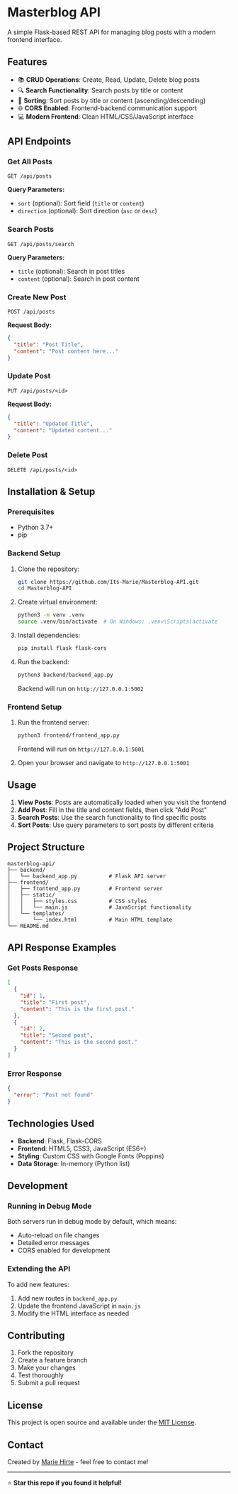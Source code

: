 # Masterblog API

A simple Flask-based REST API for managing blog posts with a modern frontend interface.

## Features

- 📚 **CRUD Operations**: Create, Read, Update, Delete blog posts
- 🔍 **Search Functionality**: Search posts by title or content
- 🔄 **Sorting**: Sort posts by title or content (ascending/descending)
- 🌐 **CORS Enabled**: Frontend-backend communication support
- 💻 **Modern Frontend**: Clean HTML/CSS/JavaScript interface

## API Endpoints

### Get All Posts
```http
GET /api/posts
```
**Query Parameters:**
- `sort` (optional): Sort field (`title` or `content`)
- `direction` (optional): Sort direction (`asc` or `desc`)

### Search Posts
```http
GET /api/posts/search
```
**Query Parameters:**
- `title` (optional): Search in post titles
- `content` (optional): Search in post content

### Create New Post
```http
POST /api/posts
```
**Request Body:**
```json
{
  "title": "Post Title",
  "content": "Post content here..."
}
```

### Update Post
```http
PUT /api/posts/<id>
```
**Request Body:**
```json
{
  "title": "Updated Title",
  "content": "Updated content..."
}
```

### Delete Post
```http
DELETE /api/posts/<id>
```

## Installation & Setup

### Prerequisites
- Python 3.7+
- pip

### Backend Setup
1. Clone the repository:
   ```bash
   git clone https://github.com/Its-Marie/Masterblog-API.git
   cd Masterblog-API
   ```

2. Create virtual environment:
   ```bash
   python3 -m venv .venv
   source .venv/bin/activate  # On Windows: .venv\Scripts\activate
   ```

3. Install dependencies:
   ```bash
   pip install flask flask-cors
   ```

4. Run the backend:
   ```bash
   python3 backend/backend_app.py
   ```
   Backend will run on `http://127.0.0.1:5002`

### Frontend Setup
1. Run the frontend server:
   ```bash
   python3 frontend/frontend_app.py
   ```
   Frontend will run on `http://127.0.0.1:5001`

2. Open your browser and navigate to `http://127.0.0.1:5001`

## Usage

1. **View Posts**: Posts are automatically loaded when you visit the frontend
2. **Add Post**: Fill in the title and content fields, then click "Add Post"
3. **Search Posts**: Use the search functionality to find specific posts
4. **Sort Posts**: Use query parameters to sort posts by different criteria

## Project Structure

```
masterblog-api/
├── backend/
│   └── backend_app.py          # Flask API server
├── frontend/
│   ├── frontend_app.py         # Frontend server
│   ├── static/
│   │   ├── styles.css          # CSS styles
│   │   └── main.js             # JavaScript functionality
│   └── templates/
│       └── index.html          # Main HTML template
└── README.md
```

## API Response Examples

### Get Posts Response
```json
[
  {
    "id": 1,
    "title": "First post",
    "content": "This is the first post."
  },
  {
    "id": 2,
    "title": "Second post",
    "content": "This is the second post."
  }
]
```

### Error Response
```json
{
  "error": "Post not found"
}
```

## Technologies Used

- **Backend**: Flask, Flask-CORS
- **Frontend**: HTML5, CSS3, JavaScript (ES6+)
- **Styling**: Custom CSS with Google Fonts (Poppins)
- **Data Storage**: In-memory (Python list)

## Development

### Running in Debug Mode
Both servers run in debug mode by default, which means:
- Auto-reload on file changes
- Detailed error messages
- CORS enabled for development

### Extending the API
To add new features:
1. Add new routes in `backend_app.py`
2. Update the frontend JavaScript in `main.js`
3. Modify the HTML interface as needed

## Contributing

1. Fork the repository
2. Create a feature branch
3. Make your changes
4. Test thoroughly
5. Submit a pull request

## License

This project is open source and available under the [MIT License](LICENSE).

## Contact

Created by [Marie Hirte](https://github.com/Its-Marie) - feel free to contact me!

---

⭐ **Star this repo if you found it helpful!**

